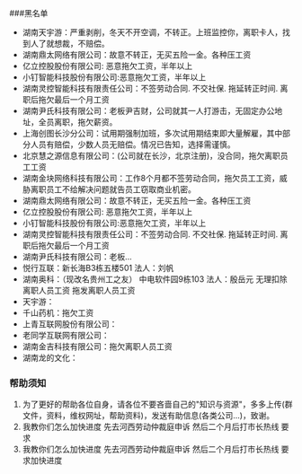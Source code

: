 ###黑名单
- 湖南天宇游：严重剥削，冬天不开空调，不转正。上班监控你，离职卡人，找到人了就想裁，不赔偿。
- 湖南鼎太网络有限公司：故意不转正，无买五险一金。各种压工资 
- 亿立控股股份有限公司: 恶意拖欠工资，半年以上 
- 小钉智能科技股份有限公司:恶意拖欠工资，半年以上
- 湖南灵控智能科技有限责任公司：不签劳动合同. 不交社保. 拖延转正时间. 离职后拖欠最后一个月工资
- 湖南尹氏科技有限公司：老板尹吉财，公司就其一人打游击，无固定办公地址，全员离职，拖欠薪资。
- 上海创图长沙分公司：试用期强制加班，多次试用期结束即大量解雇，其中部分人员有赔偿，少数人员无赔偿。情况已告知，选择需谨慎。
- 北京慧之源信息有限公司：(公司就在长沙，北京注册)，没合同，拖欠离职员工工资
- 湖南金块网络科技有限公司：工作8个月都不签劳动合同，拖欠员工工资，威胁离职员工不给解决问题就告员工窃取商业机密。
- 湖南鼎太网络有限公司：故意不转正，无买五险一金。各种压工资 
- 亿立控股股份有限公司: 恶意拖欠工资，半年以上 
- 小钉智能科技股份有限公司:恶意拖欠工资，半年以上
- 湖南灵控智能科技有限责任公司：不签劳动合同. 不交社保. 拖延转正时间. 离职后拖欠最后一个月工资
- 湖南尹氏科技有限公司：老板...
- 悦行互联：新长海B3栋五楼501 法人：刘帆
- 湖南奥科：（现改名贵州工之友） 中电软件园9栋103 法人：殷岳元 无理扣除离职人员工资 拖发离职人员工资
- 天宇游：
- 千山药机：拖欠工资
- 上青互联网股份有限公司：
- 老同学互联网有限公司：
- 湖南金吉科技有限公司：拖欠离职人员工资
- 湖南龙的文化：

### 帮助须知
1. 为了更好的帮助各位自身，请各位不要吝啬自己的"知识与资源"，多多上传(群文件，资料，维权网址，帮助资料)，发送有助信息(各类公司...)，致谢。
2. 我教你们怎么加快进度  先去河西劳动仲裁庭申诉  然后二个月后打市长热线  要求
3. 我教你们怎么加快进度 先去河西劳动仲裁庭申诉 然后二个月后打市长热线 要求加快进度

